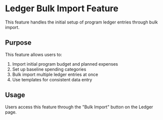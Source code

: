 # Ledger Bulk Import Feature

This feature handles the initial setup of program ledger entries through bulk import.

## Purpose

This feature allows users to:
1. Import initial program budget and planned expenses
2. Set up baseline spending categories
3. Bulk import multiple ledger entries at once
4. Use templates for consistent data entry

## Usage

Users access this feature through the "Bulk Import" button on the Ledger page.
